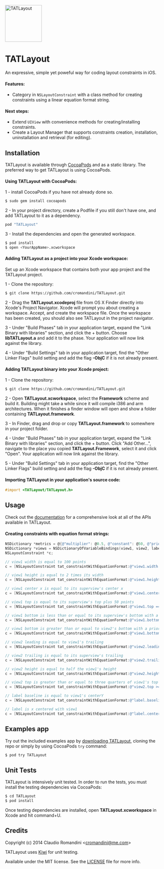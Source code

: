 <img src="https://raw.github.com/cromandini/TATLayout/master/TATLayout/Assets/TATLayout-Icon.png" width="120" alt="TATLayout" title="TATLayout">

# TATLayout
An expressive, simple yet poweful way for coding layout constraints in iOS.

#### Features:
- Category in `NSLayoutConstraint` with a class method for creating constraints using a linear equation format string.

#### Next steps:
- Extend `UIView` with convenience methods for creating/installing constraints.
- Create a Layout Manager that supports constraints creation, installation, uninstallation and retrieval (for editing).

## Installation
TATLayout is available through [CocoaPods](http://cocoapods.org) and as a static library. The preferred way to get TATLayout is using CocoaPods.

#### Using TATLayout with CocoaPods:
1 - install CocoaPods if you have not already done so.
```bash
$ sudo gem install cocoapods
```

2 - In your project directory, create a Podfile if you still don't have one, and add TATLayout to it as a dependency.
```ruby
pod "TATLayout"
```

3 - Install the dependencies and open the generated workspace.
```bash
$ pod install
$ open <YourAppName>.xcworkspace
```

#### Adding TATLayout as a project into your Xcode workspace:
Set up an Xcode workspace that contains both your app project and the TATLayout project.

1 - Clone the repository:
```bash
$ git clone https://github.com/cromandini/TATLayout.git
```

2 - Drag the __TATLayout.xcodeproj__ file from OS X Finder directly into Xcode's Project Navigator. Xcode will prompt you about creating a workspace. Accept, and create the workspace file. Once the workspace has been created, you should also see TATLayout in the project navigator.

3 - Under "Build Phases" tab in your application target, expand the "Link Binary with libraries" section, and click the + button. Choose __libTATLayout.a__ and add it to the phase. Your application will now link against the library.

4 - Under "Build Settings" tab in your application target, find the "Other Linker Flags" build setting and add the flag __-ObjC__ if it is not already present.

#### Adding TATLayout binary into your Xcode project:
1 - Clone the repository:
```bash
$ git clone https://github.com/cromandini/TATLayout.git
```

2 - Open __TATLayout.xcworkspace__, select the __Framework__ scheme and build it. Building might take a while since it will compile i386 and arm architectures. When it finishes a finder window will open and show a folder containing __TATLayout.framework__.

3 - In Finder, drag and drop or copy __TATLayout.framework__ to somewhere in your project folder.

4 - Under "Build Phases" tab in your application target, expand the "Link Binary with libraries" section, and click the + button. Click "Add Other...", navigate to the place you copied __TATLayout.Framework__, select it and click "Open". Your application will now link against the library.

5 - Under "Build Settings" tab in your application target, find the "Other Linker Flags" build setting and add the flag __-ObjC__ if it is not already present.

#### Importing TATLayout in your application's source code:
```objective-c
#import <TATLayout/TATLayout.h>
```

## Usage

Check out the [documentation](http://cocoadocs.org/docsets/TATLayout/) for a comprehensive look at all of the APIs available in TATLayout.

#### Creating constraints with equation format strings:

```objective-c
NSDictionary *metrics = @{@"multiplier": @0.5, @"constant": @50, @"priority": @751};
NSDictionary *views = NSDictionaryOfVariableBindings(view1, view2, label);
NSLayoutConstraint *c;

// view1 width is equal to 100 points
c = [NSLayoutConstraint tat_constraintWithEquationFormat:@"view1.width == 100" metrics:nil views:views];

// view1 height is equal to 2 times its width
c = [NSLayoutConstraint tat_constraintWithEquationFormat:@"view1.height == view1.width * 2" metrics:nil views:views];

// view1 center x is equal to its superview's center x
c = [NSLayoutConstraint tat_constraintWithEquationFormat:@"view1.centerX == superview.centerX" metrics:nil views:views];

// view1 top is equal to its superview's top plus 50 points
c = [NSLayoutConstraint tat_constraintWithEquationFormat:@"view1.top == superview.top + constant" metrics:metrics views:views];

// view1 bottom is less than or equal to its superview's bottom with a priority of 251
c = [NSLayoutConstraint tat_constraintWithEquationFormat:@"view1.bottom <= superview.bottom @251" metrics:nil views:views];

// view1 bottom is greater than or equal to view2's bottom with a priority of 751
c = [NSLayoutConstraint tat_constraintWithEquationFormat:@"view1.bottom >= view2.bottom @priority" metrics:metrics views:views];

// view2 leading is equal to view1's trailing
c = [NSLayoutConstraint tat_constraintWithEquationFormat:@"view2.leading == view1.trailing" metrics:nil views:views];

// view2 trailing is equal to its superview's trailing
c = [NSLayoutConstraint tat_constraintWithEquationFormat:@"view2.trailing == superview.trailing" metrics:nil views:views];

// view2 height is equal to half the view1's height
c = [NSLayoutConstraint tat_constraintWithEquationFormat:@"view2.height == view1.height * multiplier" metrics:metrics views:views];

// view2 top is greater than or equal to three quarters of view1's top plus 50 points with a priority of 500
c = [NSLayoutConstraint tat_constraintWithEquationFormat:@"view2.top >= view1.top * 0.75 + 50 @500" metrics:nil views:views];

// label baseline is equal to view1's centerY
c = [NSLayoutConstraint tat_constraintWithEquationFormat:@"label.baseline == view1.centerY" metrics:nil views:views];

// label is x centered with view1
c = [NSLayoutConstraint tat_constraintWithEquationFormat:@"label.centerX == view1.centerX" metrics:nil views:views];
```

## Examples app
Try out the included examples app by [downloading TATLayout](https://github.com/cromandini/TATLayout/archive/master.zip), cloning the repo or simply by using CocoaPods `try` command:

```bash
$ pod try TATLayout
```

## Unit Tests
TATLayout is intensively unit tested. In order to run the tests, you must install the testing dependencies via CocoaPods:

```bash
$ cd TATLayout
$ pod install
```

Once testing dependencies are installed, open __TATLayout.xcworkspace__ in Xcode and hit command+U.

## Credits
Copyright (c) 2014 Claudio Romandini <[cromandini@me.com](mailto:cromandini@me.com)>

TATLayout uses [Kiwi](https://github.com/allending/Kiwi) for unit testing.

Available under the MIT license. See the [LICENSE](https://github.com/cromandini/TATLayout/blob/master/LICENSE) file for more info.
